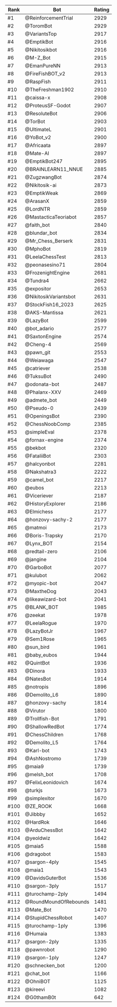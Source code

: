 Rank|Bot|Rating
---|---|---
#1|@ReinforcementTrial|2929
#2|@ToromBot|2929
#3|@VariantsTop|2917
#4|@EmptikBot|2916
#5|@Nikitosikbot|2916
#6|@M-Z_Bot|2915
#7|@EmanPureNN|2913
#8|@FireFishBOT_v2|2913
#9|@RaspFish|2911
#10|@TheFreshman1902|2910
#11|@caissa-x|2908
#12|@ProteusSF-Godot|2907
#13|@ResoluteBot|2906
#14|@TorBot|2903
#15|@UltimateL|2901
#16|@YoBot_v2|2900
#17|@Africaata|2897
#18|@Mate-AI|2897
#19|@EmptikBot247|2895
#20|@BRAINLEARN11_NNUE|2885
#21|@ZugzwangBot|2874
#22|@Nikitosik-ai|2873
#23|@EmptikWeak|2869
#24|@ArasanX|2859
#25|@LordNTR|2859
#26|@MastacticaTeoriabot|2857
#27|@faith_bot|2840
#28|@blundar_bot|2834
#29|@Mr_Chess_Berserk|2831
#30|@MphoBot|2819
#31|@LeelaChessTest|2813
#32|@peonasesino71|2804
#33|@FrozenightEngine|2681
#34|@Tundra4|2662
#35|@expositor|2653
#36|@NikitosikVariantsbot|2631
#37|@StockFish16_2023|2625
#38|@AKS-Mantissa|2621
#39|@LazyBot|2599
#40|@bot_adario|2577
#41|@SaxtonEngine|2574
#42|@Cheng-4|2569
#43|@pawn_git|2553
#44|@Weiawaga|2547
#45|@catriever|2538
#46|@TuksuBot|2490
#47|@odonata-bot|2487
#48|@Phalanx-XXV|2469
#49|@admete_bot|2449
#50|@Pseudo-0|2439
#51|@OpeningsBot|2390
#52|@ChessNoobComp|2385
#53|@simpleEval|2378
#54|@fornax-engine|2374
#55|@bekbot|2320
#56|@FataliiBot|2303
#57|@halcyonbot|2281
#58|@Nakshatra3|2222
#59|@camel_bot|2217
#60|@eubos|2213
#61|@Viceriever|2187
#62|@HistoryExplorer|2186
#63|@Elmichess|2177
#64|@honzovy-sachy-2|2177
#65|@matmoi|2173
#66|@Boris-Trapsky|2170
#67|@Lynx_BOT|2154
#68|@redtail-zero|2106
#69|@jangine|2104
#70|@GarboBot|2077
#71|@kulubot|2062
#72|@myopic-bot|2047
#73|@MaxtheDog|2043
#74|@likeawizard-bot|2041
#75|@BLANK_BOT|1985
#76|@zeekat|1978
#77|@LeelaRogue|1970
#78|@LazyBotJr|1967
#79|@Sem1Rose|1965
#80|@sun_bird|1961
#81|@baby_eubos|1944
#82|@QuintBot|1936
#83|@Dinora|1933
#84|@NatesBot|1914
#85|@notropis|1896
#86|@Demolito_L6|1890
#87|@honzovy-sachy|1814
#88|@Virutor|1800
#89|@Trollfish-Bot|1791
#90|@ShallowRedBot|1774
#91|@ChessChildren|1768
#92|@Demolito_L5|1764
#93|@Karl-bot|1743
#94|@AshNostromo|1739
#95|@maia9|1739
#96|@melsh_bot|1708
#97|@FelixLeonidovich|1674
#98|@turkjs|1673
#99|@simplexitor|1670
#100|@ZE_ROOK|1668
#101|@Jibbby|1652
#102|@HardRok|1646
#103|@ArduChessBot|1642
#104|@yeoldwiz|1642
#105|@maia5|1588
#106|@dragobot|1583
#107|@sargon-4ply|1545
#108|@maia1|1543
#109|@DavidsGuterBot|1536
#110|@sargon-3ply|1517
#111|@turochamp-2ply|1494
#112|@RoundMoundOfRebounds|1481
#113|@Mate_Bot|1470
#114|@StupidChessRobot|1407
#115|@turochamp-1ply|1396
#116|@Humaia|1383
#117|@sargon-2ply|1335
#118|@pawnrobot|1290
#119|@sargon-1ply|1247
#120|@schnecken_bot|1200
#121|@chat_bot|1166
#122|@OhniBOT|1125
#123|@kireevi|1082
#124|@G0thamB0t|642
